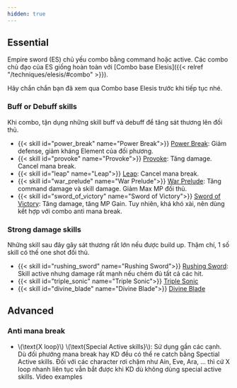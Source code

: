 ```yaml
---
hidden: true
---
```

## Essential
Empire sword (ES) chủ yếu combo bằng command hoặc active. Các combo chủ đạo của ES giống hoàn toàn với [Combo base Elesis]({{< relref "/techniques/elesis/#combo" >}}). 

Hãy chắn chắn bạn đã xem qua Combo base Elesis trước khi tiếp tục nhé.

### Buff or Debuff skills
Khi combo, tận dụng những skill buff và debuff để tăng sát thương lên đối thủ. 
- {{< skill id="power_break" name="Power Break">}} [Power Break](https://www.elwiki.net/w/Power_Break): Giảm defense, giảm kháng Element của đối phương.
- {{< skill id="provoke" name="Provoke">}} [Provoke](https://www.elwiki.net/w/Provoke): Tăng damage. Cancel mana break.
- {{< skill id="leap" name="Leap">}} [Leap](https://www.elwiki.net/w/Leap): Cancel mana break.
- {{< skill id="war_prelude" name="War Prelude">}} [War Prelude](https://www.elwiki.net/w/War_Prelude): Tăng command damage và skill damage. Giảm Max MP đối thủ.
- {{< skill id="sword_of_victory" name="Sword of Victory">}} [Sword of Victory](https://www.elwiki.net/w/Sword_of_Victory): Tăng damage, tăng MP Gain. Tuy nhiên, khá khó xài, nên dùng kết hợp với combo anti mana break.

### Strong damage skills
Những skill sau đây gây sát thương rất lớn nếu được build up. Thậm chí, 1 số skill có thế one shot đối thủ.
- {{< skill id="rushing_sword" name="Rushing Sword">}} [Rushing Sword](https://www.elwiki.net/w/Rushing_Sword): Skill active nhưng damage rất mạnh nếu chém đủ tất cả các hit.
- {{< skill id="triple_sonic" name="Triple Sonic">}} [Triple Sonic](https://www.elwiki.net/w/Triple_Sonic)
- {{< skill id="divine_blade" name="Divine Blade">}} [Divine Blade](https://www.elwiki.net/w/Divine_Blade)

## Advanced
### Anti mana break
- \\(\text{X loop}\\) <i class="fa fa-arrow-right"></i> \\(\text{Special Active skills}\\): Sử dụng gần các cạnh. Dù đối phướng mana break hay KD đều có thể re catch bằng Spectial Active skills. Đối với các character rơi chậm như Ain, Eve, Ara, ... thì cứ X loop nhanh liên tục vẫn bắt được khi KD dù không dùng special active skills.
Video examples